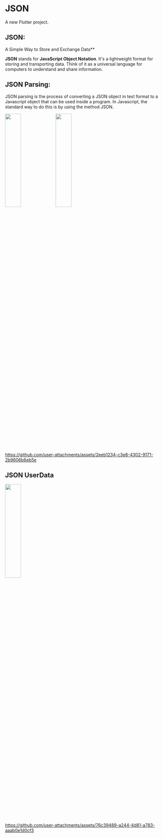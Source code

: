 # JSON

A new Flutter project.
## JSON: 
 A Simple Way to Store and Exchange Data**

**JSON** stands for **JavaScript Object Notation**. It's a lightweight format for storing and transporting data. Think of it as a universal language for computers to understand and share information.

## JSON Parsing:
 JSON parsing is the process of converting a JSON object in text format to a Javascript object that can be used inside a program. In Javascript, the standard way to do this is by using the method JSON.
<p>
 <img src="https://github.com/user-attachments/assets/e5ed81b8-ac92-4328-a77a-0f1240f2bf30" height=28% width=32%>
 <img src="https://github.com/user-attachments/assets/b8cab509-6e4d-4a34-b494-506fffed6ab4"height=28% width=32%>
  

https://github.com/user-attachments/assets/2eeb1234-c3e8-4302-9171-2b9606b6eb5e



</p>


## JSON UserData
 <img src="https://github.com/user-attachments/assets/c1f8ccd1-8c38-469b-9444-ed0e0502d74f" height=28% width=32%>


https://github.com/user-attachments/assets/76c39489-a244-4d81-a783-aaab0e1d0cf3

